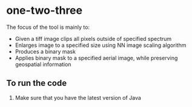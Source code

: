 # one-two-three

The focus of the tool is mainly to:
* Given a tiff image clips all pixels outside of specified spectrum
* Enlarges image to a specified size using NN image scaling algorithm
* Produces a binary mask
* Applies binary mask to a specified aerial image, while preserving geospatial information

## To run the code

1. Make sure that you have the latest version of Java
